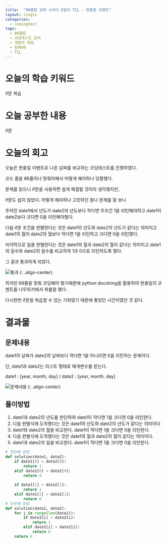 ```yaml
---
title:  "99클럽 코테 스터디 6일차 TIL - 현충일 이벤트"
layout: single
categories:
  - codingtest
tags:
  - 99클럽
  - 코딩테스트 준비
  - 개발자 취업
  - 항해99
  - TIL
---
```


# 오늘의 학습 키워드 
if문 복습

# 오늘 공부한 내용
if문

# 오늘의 회고
오늘은 현충일 이벤트로 나온 날짜를 비교하는 코딩테스트를 진행하였다.

코드 줄을 66줄이나 맞춰야해서 어떻게 해야하나 당황했다.

문제를 읽으니 if문을 사용하면 쉽게 해결될 것이라 생각했지만,

if문도 쉽지 않았다. 어떻게 해야하나 고민하던 찰나 문제를 잘 보니 

주어진 date1에서 년도가 date2의 년도보다 작다면 무조건 1을 리턴해야하고 date1이 date2보다 크다면 0을 리턴해야했다.

다음 if문 조건을 판별한다는 것은 date1의 년도와 date2의 년도가 같다는 의미이고 date1의 월이 date2의 월보다 작다면 1을 리턴하고 크다면 0을 리턴했다.

마지막으로 일을 판별한다는 것은 date1의 월과 date2의 월이 같다는 의미이고 date1의 일수와 date2의 일수를 비교하여 1과 0으로 리턴하도록 했다.

그 결과 통과하게 되었다.

![통과](https://github.com/kimhyunso/kimhyunso.github.io/assets/87798982/c61a8444-6eb0-4b05-aca2-6d1ae24337ee)
{: .align-center}

하지만 66줄을 맞춰 코딩해야 했기때문에 python docstring을 활용하여 현충일의 코멘트를 나무위키에서 복붙을 했다.

다시한번 if문을 복습할 수 있는 기회였기 때문에 좋았던 시간이였던 것 같다.

# 결과물
## 문제내용 

date1의 날짜가 date2의 날짜보다 작다면 1을 아니라면 0을 리턴하는 문제이다.

단, date1과 date2는 리스트 형태로 매개변수를 받는다.

date1 : [year, month, day] / date2 : [year, month, day]

![문제내용](https://github.com/kimhyunso/kimhyunso.github.io/assets/87798982/746f7d6b-b42d-4221-8e39-a00b9f110b1f)
{: .align-center}

## 풀이방법
1. date1과 date2의 년도를 판단하여 date1이 작다면 1을 크다면 0을 리턴한다.
2. 다음 판별식에 도착했다는 것은 date1의 년도와 date2의 년도가 같다는 의미이다
3. date1와 date2의 월을 비교한다. date1이 작다면 1을 크다면 0을 리턴한다.
4. 다음 판별식에 도착했다는 것은 date1의 월과 date2의 월이 같다는 의미이다.
5. date1과 date2의 일을 비교한다. date1이 작다면 1을 크다면 0을 리턴한다.

```python
# 첫번째 방법
def solution(date1, date2):
    if date1[0] < date2[0]:
        return 1
    elif date1[0] > date2[0]:
        return 0
    
    if date1[1] < date2[1]:
        return 1
    elif date1[1] > date2[1]:
        return 0
# 두번째 방법
def solution(date1, date2):
    for i in range(len(date1)):
        if date1[i] < date2[i]:
            return 1
        elif date1[i] > date2[i]:
            return 0
    return 0
```











